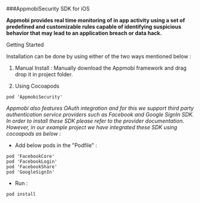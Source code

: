 ###AppmobiSecurity SDK for iOS




**Appmobi provides real time monitoring of in app activity using a set of predefined and customizable rules capable of identifying suspicious behavior that may lead to an application breach or data hack.**


Getting Started

Installation can be done by using either of the two ways mentioned below : 


1. Manual Install : Manually download the Appmobi framework and drag drop it in project folder.

2. Using Cocoapods


```
pod 'AppmobiSecurity'
```


*Appmobi also features OAuth integration and for this we support third party authentication service providers such as  Facebook and Google SignIn SDK. In order to install these SDK please refer to the provider documentation. However, in our example project we have integrated these SDK using cocoapods as below :*


- Add below pods in the "Podfile" :

```
pod 'FacebookCore'
pod 'FacebookLogin'
pod 'FacebookShare'
pod 'GoogleSignIn'
```
- Run : 

```
pod install
```
